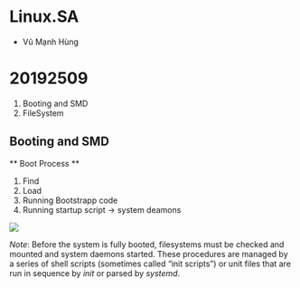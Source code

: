 # Linux.SA
 - Vũ Mạnh Hùng

# 20192509
 1. Booting and SMD
 2. FileSystem
 
## Booting and SMD
 ** Boot Process **
  1. Find
  2. Load
  3. Running Bootstrapp code
  4. Running startup script -> system deamons
 
 <img src="https://imgur.com/XjpWlE0.jpg">
 
 *Note*:  Before the system is fully booted, filesystems must be checked and mounted and system
daemons started. These procedures are managed by a series of shell scripts (sometimes called
“init scripts”) or unit files that are run in sequence by *init* or parsed by *systemd*.
